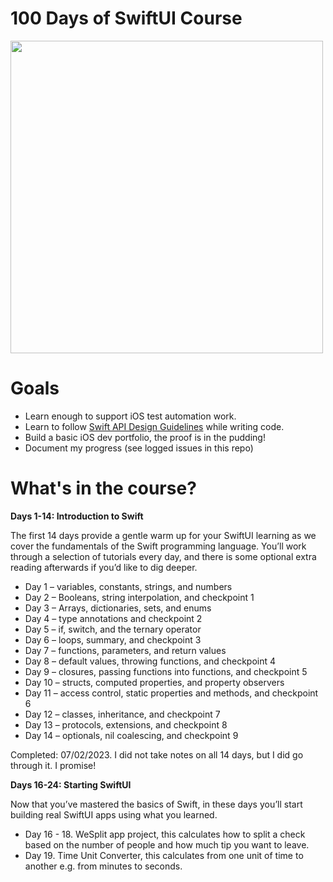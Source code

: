 # 100 Days of SwiftUI Course

<img src="https://user-images.githubusercontent.com/4522927/217293248-fe762051-affc-4ead-9670-49a4f1356cb6.png" width="500"/>

# Goals

- Learn enough to support iOS test automation work.
- Learn to follow [Swift API Design Guidelines](https://www.swift.org/documentation/api-design-guidelines/) while writing code.
- Build a basic iOS dev portfolio, the proof is in the pudding!
- Document my progress (see logged issues in this repo)

# What's in the course?

**Days 1-14: Introduction to Swift**

The first 14 days provide a gentle warm up for your SwiftUI learning as we cover the fundamentals of the Swift programming language. You’ll work through a selection of tutorials every day, and there is some optional extra reading afterwards if you’d like to dig deeper.

- Day 1 – variables, constants, strings, and numbers
- Day 2 – Booleans, string interpolation, and checkpoint 1
- Day 3 – Arrays, dictionaries, sets, and enums
- Day 4 – type annotations and checkpoint 2
- Day 5 – if, switch, and the ternary operator
- Day 6 – loops, summary, and checkpoint 3
- Day 7 – functions, parameters, and return values
- Day 8 – default values, throwing functions, and checkpoint 4
- Day 9 – closures, passing functions into functions, and checkpoint 5
- Day 10 – structs, computed properties, and property observers
- Day 11 – access control, static properties and methods, and checkpoint 6
- Day 12 – classes, inheritance, and checkpoint 7
- Day 13 – protocols, extensions, and checkpoint 8
- Day 14 – optionals, nil coalescing, and checkpoint 9

Completed: 07/02/2023. I did not take notes on all 14 days, but I did go through it. I promise!

**Days 16-24: Starting SwiftUI**

Now that you’ve mastered the basics of Swift, in these days you’ll start building real SwiftUI apps using what you learned.

- Day 16 - 18. WeSplit app project, this calculates how to split a check based on the number of people and how much tip you want to leave.
- Day 19. Time Unit Converter, this calculates from one unit of time to another e.g. from minutes to seconds.
